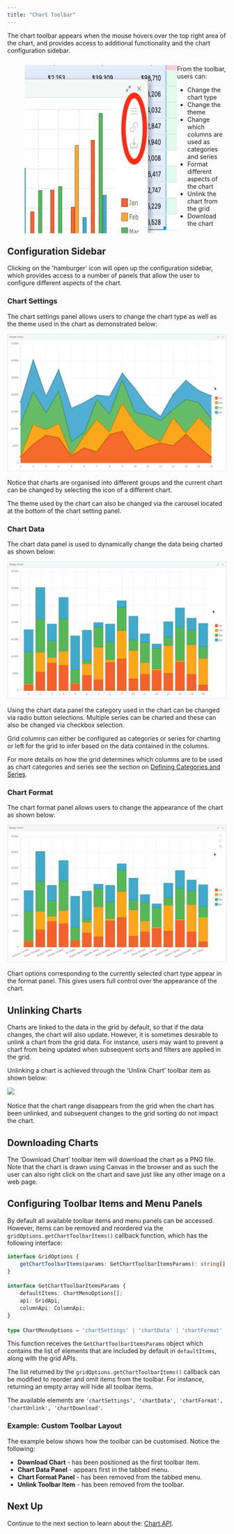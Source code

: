```yaml
---
title: "Chart Toolbar"
---
```


The chart toolbar appears when the mouse hovers over the top right area of the chart, and provides access to additional functionality and the chart configuration sidebar.


<div style="display: flex; margin-bottom: 25px; margin-top: 25px; margin-left: 40px;">
    <img src="resources/chart-toolbar.png"/>
    <div style="flex-grow: 1;">
        From the toolbar, users can:
        <ul class="content">
                <li>Change the chart type</li>
                <li>Change the theme</li>
                <li>Change which columns are used as categories and series</li>
                <li>Format different aspects of the chart</li>
                <li>Unlink the chart from the grid</li>
                <li>Download the chart</li>
            </ul>
        </ul>
    </div>
</div>

## Configuration Sidebar

Clicking on the 'hamburger' icon will open up the configuration sidebar, which provides access to a number of panels that allow the user to configure different aspects of the chart.

### Chart Settings

The chart settings panel allows users to change the chart type as well as the theme used in the chart as demonstrated below:

<img src="resources/chart-settings.gif" />

Notice that charts are organised into different groups and the current chart can be changed by selecting the icon of a different chart.

The theme used by the chart can also be changed via the carousel located at the bottom of the chart setting panel.

### Chart Data

The chart data panel is used to dynamically change the data being charted as shown below:

<img src="resources/chart-data.gif" />

Using the chart data panel the category used in the chart can be changed via radio button selections. Multiple series can be charted and these can also be changed via checkbox selection.

Grid columns can either be configured as categories or series for charting or left for the grid to infer based on the data contained in the columns.

For more details on how the grid determines which columns are to be used as chart categories and series see the section on [Defining Categories and Series](../charts-integrated-range-chart/#defining-categories-and-series).

### Chart Format

The chart format panel allows users to change the appearance of the chart as shown below:


<img src="resources/chart-format.gif" />

Chart options corresponding to the currently selected chart type appear in the format panel. This gives users full control over the appearance of the chart.

## Unlinking Charts

Charts are linked to the data in the grid by default, so that if the data changes, the chart will also update. However, it is sometimes desirable to unlink a chart from the grid data. For instance, users may want to prevent a chart from being updated when subsequent sorts and filters are applied in the grid.

Unlinking a chart is achieved through the 'Unlink Chart' toolbar item as shown below:

<img src="resoucrs/chart-unlinking.gif" />

Notice that the chart range disappears from the grid when the chart has been unlinked, and subsequent changes to the grid sorting do not impact the chart.


## Downloading Charts

The 'Download Chart' toolbar item will download the chart as a PNG file. Note that the chart is drawn using Canvas in the browser and as such the user can also right click on the chart and save just like any other image on a web page.

## Configuring Toolbar Items and Menu Panels

By default all available toolbar items and menu panels can be accessed. However, items can be removed and reordered via the `gridOptions.getChartToolbarItems()` callback function, which has the following interface:

```ts
interface GridOptions {
    getChartToolbarItems(params: GetChartToolbarItemsParams): string[];
}

interface GetChartToolbarItemsParams {
    defaultItems: ChartMenuOptions[];
    api: GridApi;
    columnApi: ColumnApi;
}

type ChartMenuOptions = 'chartSettings' | 'chartData' | 'chartFormat' | 'chartUnlink' | 'chartDownload';
```

This function receives the `GetChartToolbarItemsParams` object which contains the list of elements that are included by default in `defaultItems`, along with the grid APIs.


The list returned by the `gridOptions.getChartToolbarItems()` callback can be modified to reorder and omit items from the toolbar. For instance, returning an empty array will hide all toolbar items.

The available elements are `'chartSettings', 'chartData', 'chartFormat', 'chartUnlink', 'chartDownload'`.

### Example: Custom Toolbar Layout

The example below shows how the toolbar can be customised. Notice the following:


- **Download Chart** - has been positioned as the first toolbar item.
- **Chart Data Panel** - appears first in the tabbed menu.
- **Chart Format Panel** - has been removed from the tabbed menu.
- **Unlink Toolbar Item** - has been removed from the toolbar.

<grid-example title='Custom Toolbar' name='custom-toolbar' type='generated' options='{ "enterprise": true }'></grid-example>

## Next Up

Continue to the next section to learn about the: [Chart API](../charts-integrated-chart-range-api/).

